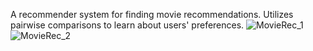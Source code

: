 A recommender system for finding movie recommendations. Utilizes pairwise comparisons to learn about users' preferences.
![MovieRec_1](https://user-images.githubusercontent.com/45664302/210035813-9489a598-e9e5-4ee9-a999-1d9c75e348d5.png)
![MovieRec_2](https://user-images.githubusercontent.com/45664302/210035818-1ef77da4-a490-4fc8-a846-883f7d0416d9.png)
